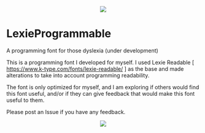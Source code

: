 

<p align="center">
  <img src="https://i.imgur.com/HK5ba4e.png">
</p>

# LexieProgrammable
A programming font for those dyslexia (under development) 

This is a programming font I developed for myself. I used Lexie Readable [ https://www.k-type.com/fonts/lexie-readable/ ] as the base and made alterations to take into account programming readability. 

The font is only optimized for myself, and I am exploring if others would find this font useful, and/or if they can give feedback that would make this font useful to them. 

Please post an Issue if you have any feedback. 



<p align="center">
  <img src="https://i.imgur.com/X1RapNc.png">
</p>

